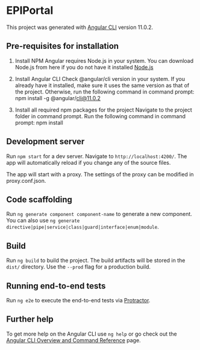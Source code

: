 # EPIPortal

This project was generated with [Angular CLI](https://github.com/angular/angular-cli) version 11.0.2.

## Pre-requisites for installation

1. Install NPM 
Angular requires Node.js in your system. You can download Node.js from here if you do not have it installed [Node.js](https://nodejs.org/en/)

2. Install Angular CLI 
Check @angular/cli version in your system.
If you already have it installed, make sure it uses the same version as that of the project.
Otherwise, run the following command in command prompt:
npm install -g @angular/cli@11.0.2

3. Install all required npm packages for the project
Navigate to the project folder in command prompt.
Run the following command in command prompt:
npm install

## Development server

Run `npm start` for a dev server. Navigate to `http://localhost:4200/`. The app will automatically reload if you change any of the source files. 

The app will start with a proxy. The settings of the proxy can be modified in proxy.conf.json.

## Code scaffolding

Run `ng generate component component-name` to generate a new component. You can also use `ng generate directive|pipe|service|class|guard|interface|enum|module`.

## Build

Run `ng build` to build the project. The build artifacts will be stored in the `dist/` directory. Use the `--prod` flag for a production build.

## Running end-to-end tests

Run `ng e2e` to execute the end-to-end tests via [Protractor](http://www.protractortest.org/).

## Further help

To get more help on the Angular CLI use `ng help` or go check out the [Angular CLI Overview and Command Reference](https://angular.io/cli) page.
